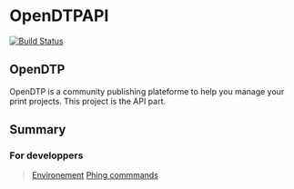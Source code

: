 OpenDTPAPI
==========

[![Build Status](http://redmine.opendtp.net:8080/job/OpenDTP%20API/badge/icon)](http://redmine.opendtp.net:8080/job/OpenDTP%20API/)

OpenDTP
-------

OpenDTP is a community publishing plateforme to help you manage your print projects.
This project is the API part.

Summary
-------

### For developpers ###
> [Environement](doc/vagrant.md)
> [Phing commmands](doc/phing.md)